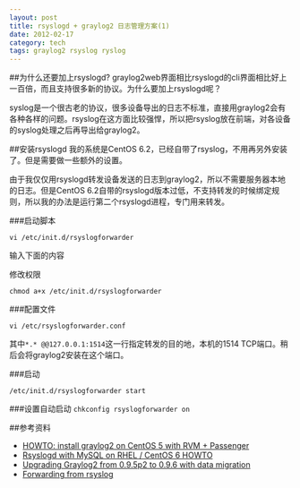 ```yaml
---
layout: post
title: rsyslogd + graylog2 日志管理方案(1)
date: 2012-02-17
category: tech
tags: graylog2 rsyslog ryslog
---
```

##为什么还要加上rsyslogd?
graylog2web界面相比rsyslogd的cli界面相比好上一百倍，而且支持很多新的协议。为什么要加上rsyslogd呢？

syslog是一个很古老的协议，很多设备导出的日志不标准，直接用graylog2会有各种各样的问题。rsyslog在这方面比较强悍，所以把rsyslog放在前端，对各设备的syslog处理之后再导出给graylog2。

##安装rsyslogd
我的系统是CentOS 6.2，已经自带了rsyslog，不用再另外安装了。但是需要做一些额外的设置。

由于我仅仅用rsyslogd转发设备发送的日志到graylog2，所以不需要服务器本地的日志。但是CentOS 6.2自带的rsyslogd版本过低，不支持转发的时候绑定规则，所以我的办法是运行第二个rsyslogd进程，专门用来转发。

###启动脚本

	vi /etc/init.d/rsyslogforwarder
	
输入下面的内容

<script src="https://gist.github.com/1846479.js"> </script>

修改权限

	chmod a+x /etc/init.d/rsyslogforwarder


###配置文件

	vi /etc/rsyslogforwarder.conf
	
<script src="https://gist.github.com/1846489.js?file=rsyslogforwarder.conf"></script>

其中`*.* @@127.0.0.1:1514`这一行指定转发的目的地，本机的1514 TCP端口。稍后会将graylog2安装在这个端口。

###启动

`/etc/init.d/rsyslogforwarder start`

###设置自动启动
`chkconfig rsyslogforwarder on`

##参考资料
* [HOWTO: install graylog2 on CentOS 5 with RVM + Passenger](http://joemiller.me/2011/04/13/howto-install-graylog2-on-centos-5-with-rvm-passenger/)
* [Rsyslogd with MySQL on RHEL / CentOS 6 HOWTO](http://www.standalone-sysadmin.com/blog/2011/09/rsyslogd-with-mysql-on-rhel-centos-6-howto/)
* [Upgrading Graylog2 from 0.9.5p2 to 0.9.6 with data migration](http://andreas-lehr.com/blog/archives/556-upgrading-graylog2-from-0-9-5p2-to-0-9-6-with-data-migration.html)
* [Forwarding from rsyslog](https://github.com/Graylog2/graylog2-server/wiki/Forwarding-from-rsyslog)